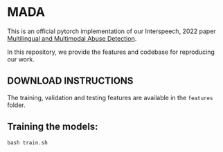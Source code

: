 # MADA

This is an official pytorch implementation of our Interspeech, 2022 paper [Multilingual and Multimodal Abuse Detection](https://arxiv.org/pdf/2204.02263.pdf). 

In this repository, we provide the features and codebase for reproducing our work. 


## DOWNLOAD INSTRUCTIONS

The training, validation and testing features are available in the ```features``` folder.

## Training the models:

```
bash train.sh
```
